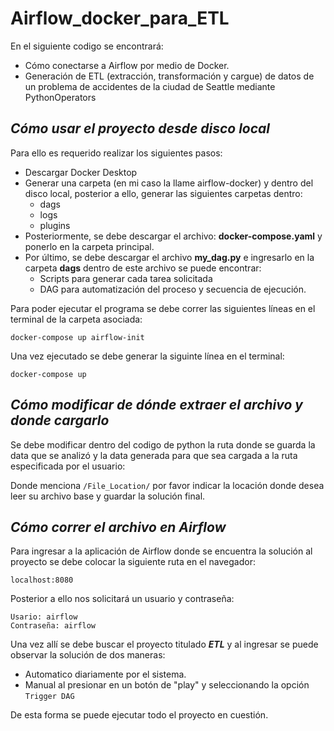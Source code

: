 # Airflow_docker_para_ETL

En el siguiente codigo se encontrará:
- Cómo conectarse a Airflow por medio de Docker.
- Generación de ETL (extracción, transformación y cargue) de datos de un problema de accidentes de la ciudad de Seattle mediante PythonOperators

## *Cómo usar el proyecto desde disco local*

Para ello es requerido realizar los siguientes pasos:
- Descargar Docker Desktop
- Generar una carpeta (en mi caso la llame airflow-docker) y dentro del disco local, posterior a ello, generar las siguientes carpetas dentro:
  - dags
  - logs
  - plugins
- Posteriormente, se debe descargar el archivo: **docker-compose.yaml** y ponerlo en la carpeta principal.
- Por último, se debe descargar el archivo **my_dag.py** e ingresarlo en la carpeta **dags** dentro de este archivo se puede encontrar:
  - Scripts para generar cada tarea solicitada
  - DAG para automatización del proceso y secuencia de ejecución.

Para poder ejecutar el programa se debe correr las siguientes líneas en el terminal de la carpeta asociada:

```docker-compose up airflow-init```

Una vez ejecutado se debe generar la siguinte línea en el terminal:

```docker-compose up```


## *Cómo modificar de dónde extraer el archivo y donde cargarlo*

Se debe modificar dentro del codigo de python la ruta donde se guarda la data que se analizó y la data generada para que sea cargada a la ruta especificada por el usuario:

Donde menciona ```/File_Location/``` por favor indicar la locación donde desea leer su archivo base y guardar la solución final.

## *Cómo correr el archivo en Airflow*

Para ingresar a la aplicación de Airflow donde se encuentra la solución al proyecto se debe colocar la siguiente ruta en el navegador:

```localhost:8080```

Posterior a ello nos solicitará un usuario y contraseña:

```
Usario: airflow
Contraseña: airflow
```

Una vez allí se debe buscar el proyecto titulado ***ETL*** y al ingresar se puede observar la solución de dos maneras:
- Automatico diariamente por el sistema.
- Manual al presionar en un botón de "play" y seleccionando la opción ```Trigger DAG```

De esta forma se puede ejecutar todo el proyecto en cuestión.


